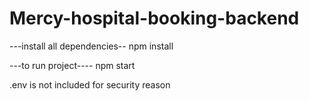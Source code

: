 # Mercy-hospital-booking-backend

---install all dependencies--
npm install

---to run project----
npm start

.env is not included for security reason
